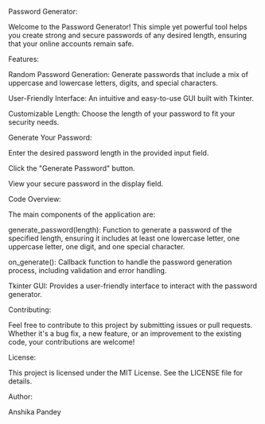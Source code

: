 Password Generator:



Welcome to the Password Generator! This simple yet powerful tool helps you create strong and secure passwords of any desired length, ensuring that your online accounts remain safe.

Features:


Random Password Generation: Generate passwords that include a mix of uppercase and lowercase letters, digits, and special characters.

User-Friendly Interface: An intuitive and easy-to-use GUI built with Tkinter.

Customizable Length: Choose the length of your password to fit your security needs.


Generate Your Password:


Enter the desired password length in the provided input field.

Click the "Generate Password" button.

View your secure password in the display field.


Code Overview:


The main components of the application are:

generate_password(length): Function to generate a password of the specified length, ensuring it includes at least one lowercase letter, one uppercase letter, one digit, and one special character.

on_generate(): Callback function to handle the password generation process, including validation and error handling.

Tkinter GUI: Provides a user-friendly interface to interact with the password generator.


Contributing:


Feel free to contribute to this project by submitting issues or pull requests. Whether it's a bug fix, a new feature, or an improvement to the existing code, your contributions are welcome!

License:

This project is licensed under the MIT License. See the LICENSE file for details.

Author:

Anshika Pandey
